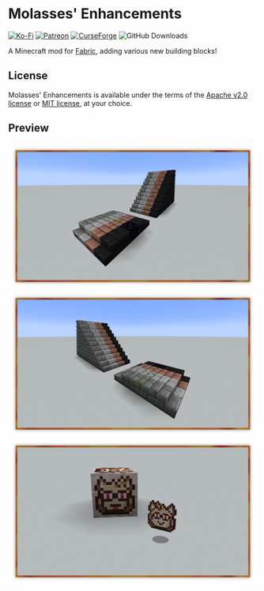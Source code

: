 # Molasses' Enhancements
[![Ko-Fi](https://img.shields.io/badge/donate-kofi-blue?style=for-the-badge&logo=ko-fi&color=E35B57&logoColor=FFFFFF&labelColor=232323)](https://ko-fi.com/molasses)
[![Patreon](https://img.shields.io/badge/donate-patreon-blue?style=for-the-badge&logo=patreon&color=E35B57&logoColor=FFFFFF&labelColor=232323)](https://www.patreon.com/molasseslover)
[![CurseForge](https://img.shields.io/badge/curseforge-blue?style=for-the-badge&logo=curseforge&color=E35B57&logoColor=FFFFFF&labelColor=232323)](https://www.patreon.com/molasseslover)
![GitHub Downloads](https://img.shields.io/github/downloads/MolassesLover/MolassesEnhancements/total?color=E35B57&logo=github&logoColor=FFFFFF&style=for-the-badge&labelColor=232323)


A Minecraft mod for [Fabric](https://github.com/FabricMC), adding various new building blocks!

## License
Molasses' Enhancements is available under the terms
of the [Apache v2.0 license](LICENSE-APACHE.md) or 
[MIT license](LICENSE-MIT.md), at your choice.

## Preview

![](docs/img/preview-1.png)
![](docs/img/preview-2.png)
![](docs/img/preview-3.png)
